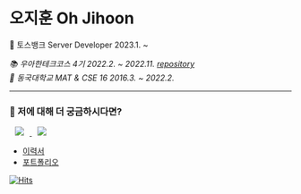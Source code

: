 # 오지훈 Oh Jihoon

💸 토스뱅크 Server Developer 2023.1. ~

_📚 우아한테크코스 4기 2022.2. ~ 2022.11._ _[repository](https://github.com/Ohzzi/woowacourse)_  
_🔭 동국대학교 MAT & CSE 16 2016.3. ~ 2022.2._

---

### 🤔 저에 대해 더 궁금하시다면?
<a href="https://velog.io/@ohzzi">
    <img 
        src="https://img.shields.io/badge/Blog-black?style=flat-square&logo=gatsby&logoColor=white&link=https://ohzzi.io"
        style="height : auto; margin-left : 10px; margin-right : 10px;"/>
</a>
<a href="https://www.instagram.com/oh_zzi_/">
    <img 
        src="https://img.shields.io/badge/instagram-E4405F?style=flat-square&logo=instagram&logoColor=white&link=https://www.instagram.com/oh_zzi_/"
        style="height : auto; margin-left : 10px; margin-right : 10px;"/>
</a>

- [이력서](https://battle-guide-a40.notion.site/7a8ed7476fba4cb38857de8d0e5075cf)
- [포트폴리오](https://battle-guide-a40.notion.site/720a25e4e3314e6fbb6c2a3fc030d46f)

[![Hits](https://hits.seeyoufarm.com/api/count/incr/badge.svg?url=https%3A%2F%2Fgithub.com%2FOhzzi&count_bg=%2379C83D&title_bg=%23555555&icon=&icon_color=%23E7E7E7&title=hits&edge_flat=false)](https://hits.seeyoufarm.com)  
